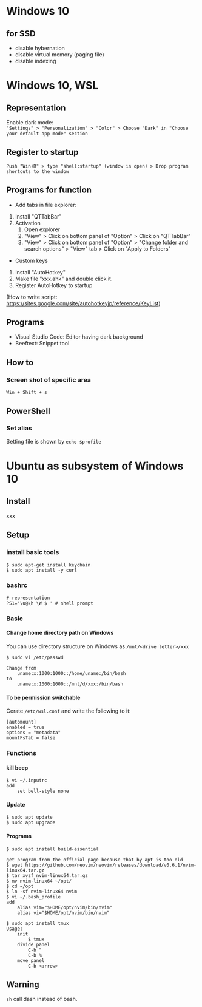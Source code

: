 # Windows 10
## for SSD
- disable hybernation
- disable virtual memory (paging file)
- disable indexing

# Windows 10, WSL
## Representation
Enable dark mode:  
`"Settings" > "Personalization" > "Color" > Choose "Dark" in "Choose your default app mode" section`

## Register to startup
`Push "Win+R" > type "shell:startup" (window is open) > Drop program shortcuts to the window`

## Programs for function
- Add tabs in file explorer:  
1. Install "QTTabBar"
1. Activation
    1. Open explorer
    1. "View" > Click on bottom panel of "Option" > Click on "QTTabBar"
    1. "View" > Click on bottom panel of "Option" > "Change folder and search options" > "View" tab > Click on "Apply to Folders"

- Custom keys
1. Install "AutoHotkey"
1. Make file "xxx.ahk" and double click it.
1. Register AutoHotkey to startup

(How to write script: https://sites.google.com/site/autohotkeyjp/reference/KeyList)

## Programs
- Visual Studio Code: Editor having dark background  
- Beeftext: Snippet tool

## How to
### Screen shot of specific area
`Win + Shift + s`

## PowerShell
### Set alias
Setting file is shown by `echo $profile`

# Ubuntu as subsystem of Windows 10
## Install
xxx

## Setup
### install basic tools
```
$ sudo apt-get install keychain
$ sudo apt install -y curl
```

### bashrc
```
# representation
PS1='\u@\h \W $ ' # shell prompt 
```
### Basic
#### Change home directory path on Windows
You can use directory structure on Windows as `/mnt/<drive letter>/xxx`
```
$ sudo vi /etc/passwd

Change from
    uname:x:1000:1000::/home/uname:/bin/bash
to
    uname:x:1000:1000::/mnt/d/xxx:/bin/bash
```

#### To be permission switchable
Cerate `/etc/wsl.conf` and write the following to it:
```
[automount]
enabled = true
options = "metadata"
mountFsTab = false
```

### Functions
#### kill beep
```
$ vi ~/.inputrc
add
    set bell-style none
```
#### Update
```
$ sudo apt update
$ sudo apt upgrade
```

#### Programs
```
$ sudo apt install build-essential

get program from the official page because that by apt is too old
$ wget https://github.com/neovim/neovim/releases/download/v0.6.1/nvim-linux64.tar.gz
$ tar xvzf nvim-linux64.tar.gz
$ mv nvim-linux64 ~/opt/
$ cd ~/opt
$ ln -sf nvim-linux64 nvim
$ vi ~/.bash_profile
add
    alias vim="$HOME/opt/nvim/bin/nvim"
    alias vi="$HOME/opt/nvim/bin/nvim"

$ sudo apt install tmux
Usage:
    init
        $ tmux
    divide panel
        C-b "
        C-b %
    move panel
        C-b <arrow>
```

## Warning
`sh` call dash instead of bash.

